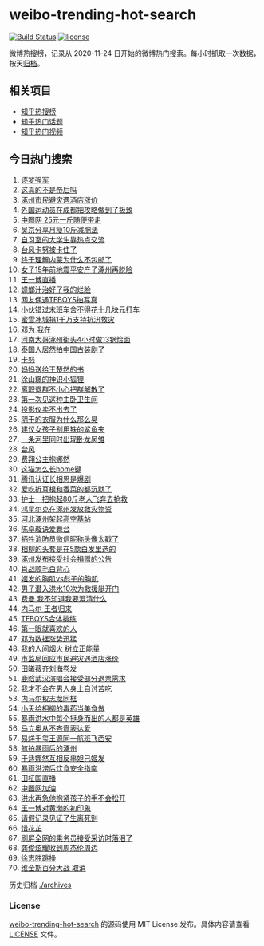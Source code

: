 # weibo-trending-hot-search

[![Build Status](https://github.com/justjavac/weibo-trending-hot-search/workflows/ci/badge.svg?branch=master)](https://github.com/justjavac/weibo-trending-hot-search/actions)
[![license](https://img.shields.io/github/license/justjavac/weibo-trending-hot-search)](https://github.com/justjavac/weibo-trending-hot-search/blob/master/LICENSE)

微博热搜榜，记录从 2020-11-24 日开始的微博热门搜索。每小时抓取一次数据，按天[归档](./archives)。

## 相关项目

- [知乎热搜榜](https://github.com/justjavac/zhihu-trending-top-search)
- [知乎热门话题](https://github.com/justjavac/zhihu-trending-hot-questions)
- [知乎热门视频](https://github.com/justjavac/zhihu-trending-hot-video)

## 今日热门搜索

<!-- BEGIN -->
<!-- 最后更新时间 Fri Aug 04 2023 06:05:23 GMT+0800 (China Standard Time) -->

1. [逐梦强军](https://s.weibo.com//weibo?q=%23%E9%80%90%E6%A2%A6%E5%BC%BA%E5%86%9B%23&Refer=new_time)
1. [这真的不是帝后吗](https://s.weibo.com//weibo?q=%23%E8%BF%99%E7%9C%9F%E7%9A%84%E4%B8%8D%E6%98%AF%E5%B8%9D%E5%90%8E%E5%90%97%23&t=31&band_rank=1&Refer=top)
1. [涿州市民避灾遇酒店涨价](https://s.weibo.com//weibo?q=%23%E6%B6%BF%E5%B7%9E%E5%B8%82%E6%B0%91%E9%81%BF%E7%81%BE%E9%81%87%E9%85%92%E5%BA%97%E6%B6%A8%E4%BB%B7%23&t=31&band_rank=33&Refer=top)
1. [外国运动员在成都把攻略做到了极致](https://s.weibo.com//weibo?q=%23%E5%A4%96%E5%9B%BD%E8%BF%90%E5%8A%A8%E5%91%98%E5%9C%A8%E6%88%90%E9%83%BD%E6%8A%8A%E6%94%BB%E7%95%A5%E5%81%9A%E5%88%B0%E4%BA%86%E6%9E%81%E8%87%B4%23&t=31&band_rank=3&Refer=top)
1. [中图网 25元一斤随便带走](https://s.weibo.com//weibo?q=%E4%B8%AD%E5%9B%BE%E7%BD%91%2025%E5%85%83%E4%B8%80%E6%96%A4%E9%9A%8F%E4%BE%BF%E5%B8%A6%E8%B5%B0&t=31&band_rank=4&Refer=top)
1. [吴京分享月瘦10斤减肥法](https://s.weibo.com//weibo?q=%23%E5%90%B4%E4%BA%AC%E5%88%86%E4%BA%AB%E6%9C%88%E7%98%A610%E6%96%A4%E5%87%8F%E8%82%A5%E6%B3%95%23&t=31&band_rank=6&Refer=top)
1. [自习室的大学生靠热点交流](https://s.weibo.com//weibo?q=%23%E8%87%AA%E4%B9%A0%E5%AE%A4%E7%9A%84%E5%A4%A7%E5%AD%A6%E7%94%9F%E9%9D%A0%E7%83%AD%E7%82%B9%E4%BA%A4%E6%B5%81%23&t=31&band_rank=33&Refer=top)
1. [台风卡努被卡住了](https://s.weibo.com//weibo?q=%23%E5%8F%B0%E9%A3%8E%E5%8D%A1%E5%8A%AA%E8%A2%AB%E5%8D%A1%E4%BD%8F%E4%BA%86%23&t=31&band_rank=20&Refer=top)
1. [终于理解内蒙为什么不包邮了](https://s.weibo.com//weibo?q=%23%E7%BB%88%E4%BA%8E%E7%90%86%E8%A7%A3%E5%86%85%E8%92%99%E4%B8%BA%E4%BB%80%E4%B9%88%E4%B8%8D%E5%8C%85%E9%82%AE%E4%BA%86%23&t=31&band_rank=15&Refer=top)
1. [女子15年前地震平安产子涿州再脱险](https://s.weibo.com//weibo?q=%23%E5%A5%B3%E5%AD%9015%E5%B9%B4%E5%89%8D%E5%9C%B0%E9%9C%87%E5%B9%B3%E5%AE%89%E4%BA%A7%E5%AD%90%E6%B6%BF%E5%B7%9E%E5%86%8D%E8%84%B1%E9%99%A9%23&t=31&band_rank=10&Refer=top)
1. [王一博直播](https://s.weibo.com//weibo?q=%23%E7%8E%8B%E4%B8%80%E5%8D%9A%E7%9B%B4%E6%92%AD%23&t=31&band_rank=14&Refer=top)
1. [蟑螂汁治好了我的烂脸](https://s.weibo.com//weibo?q=%E8%9F%91%E8%9E%82%E6%B1%81%E6%B2%BB%E5%A5%BD%E4%BA%86%E6%88%91%E7%9A%84%E7%83%82%E8%84%B8&t=31&band_rank=11&Refer=top)
1. [网友偶遇TFBOYS拍写真](https://s.weibo.com//weibo?q=%23%E7%BD%91%E5%8F%8B%E5%81%B6%E9%81%87TFBOYS%E6%8B%8D%E5%86%99%E7%9C%9F%23&t=31&band_rank=12&Refer=top)
1. [小伙错过末班车舍不得花十几块元打车](https://s.weibo.com//weibo?q=%23%E5%B0%8F%E4%BC%99%E9%94%99%E8%BF%87%E6%9C%AB%E7%8F%AD%E8%BD%A6%E8%88%8D%E4%B8%8D%E5%BE%97%E8%8A%B1%E5%8D%81%E5%87%A0%E5%9D%97%E5%85%83%E6%89%93%E8%BD%A6%23&t=31&band_rank=33&Refer=top)
1. [蜜雪冰城捐1千万支持抗汛救灾](https://s.weibo.com//weibo?q=%23%E8%9C%9C%E9%9B%AA%E5%86%B0%E5%9F%8E%E6%8D%901%E5%8D%83%E4%B8%87%E6%94%AF%E6%8C%81%E6%8A%97%E6%B1%9B%E6%95%91%E7%81%BE%23&t=31&band_rank=9&Refer=top)
1. [邓为 我在](https://s.weibo.com//weibo?q=%E9%82%93%E4%B8%BA%20%E6%88%91%E5%9C%A8&t=31&band_rank=7&Refer=top)
1. [河南大哥涿州街头4小时做13锅烩面](https://s.weibo.com//weibo?q=%23%E6%B2%B3%E5%8D%97%E5%A4%A7%E5%93%A5%E6%B6%BF%E5%B7%9E%E8%A1%97%E5%A4%B44%E5%B0%8F%E6%97%B6%E5%81%9A13%E9%94%85%E7%83%A9%E9%9D%A2%23&t=31&band_rank=8&Refer=top)
1. [泰国人居然拍中国古装剧了](https://s.weibo.com//weibo?q=%23%E6%B3%B0%E5%9B%BD%E4%BA%BA%E5%B1%85%E7%84%B6%E6%8B%8D%E4%B8%AD%E5%9B%BD%E5%8F%A4%E8%A3%85%E5%89%A7%E4%BA%86%23&t=31&band_rank=2&Refer=top)
1. [卡努](https://s.weibo.com//weibo?q=%E5%8D%A1%E5%8A%AA&t=31&band_rank=10&Refer=top)
1. [妈妈送给王楚然的书](https://s.weibo.com//weibo?q=%23%E5%A6%88%E5%A6%88%E9%80%81%E7%BB%99%E7%8E%8B%E6%A5%9A%E7%84%B6%E7%9A%84%E4%B9%A6%23&t=31&band_rank=13&Refer=top)
1. [涂山璟的神识小狐狸](https://s.weibo.com//weibo?q=%23%E6%B6%82%E5%B1%B1%E7%92%9F%E7%9A%84%E7%A5%9E%E8%AF%86%E5%B0%8F%E7%8B%90%E7%8B%B8%23&t=31&band_rank=28&Refer=top)
1. [离职退群不小心把群解散了](https://s.weibo.com//weibo?q=%23%E7%A6%BB%E8%81%8C%E9%80%80%E7%BE%A4%E4%B8%8D%E5%B0%8F%E5%BF%83%E6%8A%8A%E7%BE%A4%E8%A7%A3%E6%95%A3%E4%BA%86%23&t=31&band_rank=21&Refer=top)
1. [第一次见这种主卧卫生间](https://s.weibo.com//weibo?q=%23%E7%AC%AC%E4%B8%80%E6%AC%A1%E8%A7%81%E8%BF%99%E7%A7%8D%E4%B8%BB%E5%8D%A7%E5%8D%AB%E7%94%9F%E9%97%B4%23&t=31&band_rank=22&Refer=top)
1. [投影仪卖不出去了](https://s.weibo.com//weibo?q=%23%E6%8A%95%E5%BD%B1%E4%BB%AA%E5%8D%96%E4%B8%8D%E5%87%BA%E5%8E%BB%E4%BA%86%23&t=31&band_rank=25&Refer=top)
1. [阴干的衣服为什么那么臭](https://s.weibo.com//weibo?q=%23%E9%98%B4%E5%B9%B2%E7%9A%84%E8%A1%A3%E6%9C%8D%E4%B8%BA%E4%BB%80%E4%B9%88%E9%82%A3%E4%B9%88%E8%87%AD%23&t=31&band_rank=23&Refer=top)
1. [建议女孩子别用铁的鲨鱼夹](https://s.weibo.com//weibo?q=%23%E5%BB%BA%E8%AE%AE%E5%A5%B3%E5%AD%A9%E5%AD%90%E5%88%AB%E7%94%A8%E9%93%81%E7%9A%84%E9%B2%A8%E9%B1%BC%E5%A4%B9%23&t=31&band_rank=24&Refer=top)
1. [一条河里同时出现卧龙凤雏](https://s.weibo.com//weibo?q=%23%E4%B8%80%E6%9D%A1%E6%B2%B3%E9%87%8C%E5%90%8C%E6%97%B6%E5%87%BA%E7%8E%B0%E5%8D%A7%E9%BE%99%E5%87%A4%E9%9B%8F%23&t=31&band_rank=31&Refer=top)
1. [台风](https://s.weibo.com//weibo?q=%E5%8F%B0%E9%A3%8E&t=31&band_rank=27&Refer=top)
1. [费翔公主抱娜然](https://s.weibo.com//weibo?q=%23%E8%B4%B9%E7%BF%94%E5%85%AC%E4%B8%BB%E6%8A%B1%E5%A8%9C%E7%84%B6%23&t=31&band_rank=16&Refer=top)
1. [这猫怎么长home键](https://s.weibo.com//weibo?q=%23%E8%BF%99%E7%8C%AB%E6%80%8E%E4%B9%88%E9%95%BFhome%E9%94%AE%23&t=31&band_rank=25&Refer=top)
1. [腾讯认证长相思是爆剧](https://s.weibo.com//weibo?q=%23%E8%85%BE%E8%AE%AF%E8%AE%A4%E8%AF%81%E9%95%BF%E7%9B%B8%E6%80%9D%E6%98%AF%E7%88%86%E5%89%A7%23&t=31&band_rank=5&Refer=top)
1. [爱吃折耳根和香菜的都沉默了](https://s.weibo.com//weibo?q=%E7%88%B1%E5%90%83%E6%8A%98%E8%80%B3%E6%A0%B9%E5%92%8C%E9%A6%99%E8%8F%9C%E7%9A%84%E9%83%BD%E6%B2%89%E9%BB%98%E4%BA%86&t=31&band_rank=46&Refer=top)
1. [护士一把抱起80斤老人飞奔去抢救](https://s.weibo.com//weibo?q=%23%E6%8A%A4%E5%A3%AB%E4%B8%80%E6%8A%8A%E6%8A%B1%E8%B5%B780%E6%96%A4%E8%80%81%E4%BA%BA%E9%A3%9E%E5%A5%94%E5%8E%BB%E6%8A%A2%E6%95%91%23&t=31&band_rank=19&Refer=top)
1. [鸿星尔克在涿州发放救灾物资](https://s.weibo.com//weibo?q=%23%E9%B8%BF%E6%98%9F%E5%B0%94%E5%85%8B%E5%9C%A8%E6%B6%BF%E5%B7%9E%E5%8F%91%E6%94%BE%E6%95%91%E7%81%BE%E7%89%A9%E8%B5%84%23&t=31&band_rank=33&Refer=top)
1. [河北涿州架起高空基站](https://s.weibo.com//weibo?q=%23%E6%B2%B3%E5%8C%97%E6%B6%BF%E5%B7%9E%E6%9E%B6%E8%B5%B7%E9%AB%98%E7%A9%BA%E5%9F%BA%E7%AB%99%23&t=31&band_rank=32&Refer=top)
1. [陈卓璇诀爱舞台](https://s.weibo.com//weibo?q=%23%E9%99%88%E5%8D%93%E7%92%87%E8%AF%80%E7%88%B1%E8%88%9E%E5%8F%B0%23&t=31&band_rank=26&Refer=top)
1. [牺牲消防员微信昵称头像太戳了](https://s.weibo.com//weibo?q=%23%E7%89%BA%E7%89%B2%E6%B6%88%E9%98%B2%E5%91%98%E5%BE%AE%E4%BF%A1%E6%98%B5%E7%A7%B0%E5%A4%B4%E5%83%8F%E5%A4%AA%E6%88%B3%E4%BA%86%23&t=31&band_rank=26&Refer=top)
1. [相柳的头套是在5款白发里选的](https://s.weibo.com//weibo?q=%23%E7%9B%B8%E6%9F%B3%E7%9A%84%E5%A4%B4%E5%A5%97%E6%98%AF%E5%9C%A85%E6%AC%BE%E7%99%BD%E5%8F%91%E9%87%8C%E9%80%89%E7%9A%84%23&t=31&band_rank=17&Refer=top)
1. [涿州发布接受社会捐赠的公告](https://s.weibo.com//weibo?q=%23%E6%B6%BF%E5%B7%9E%E5%8F%91%E5%B8%83%E6%8E%A5%E5%8F%97%E7%A4%BE%E4%BC%9A%E6%8D%90%E8%B5%A0%E7%9A%84%E5%85%AC%E5%91%8A%23&t=31&band_rank=18&Refer=top)
1. [肖战顺毛白背心](https://s.weibo.com//weibo?q=%23%E8%82%96%E6%88%98%E9%A1%BA%E6%AF%9B%E7%99%BD%E8%83%8C%E5%BF%83%23&t=31&band_rank=46&Refer=top)
1. [姬发的胸肌vs彪子的胸肌](https://s.weibo.com//weibo?q=%23%E5%A7%AC%E5%8F%91%E7%9A%84%E8%83%B8%E8%82%8Cvs%E5%BD%AA%E5%AD%90%E7%9A%84%E8%83%B8%E8%82%8C%23&t=31&band_rank=34&Refer=top)
1. [男子潜入洪水10次为救援艇开门](https://s.weibo.com//weibo?q=%23%E7%94%B7%E5%AD%90%E6%BD%9C%E5%85%A5%E6%B4%AA%E6%B0%B410%E6%AC%A1%E4%B8%BA%E6%95%91%E6%8F%B4%E8%89%87%E5%BC%80%E9%97%A8%23&t=31&band_rank=42&Refer=top)
1. [费曼 我不知道我要澄清什么](https://s.weibo.com//weibo?q=%E8%B4%B9%E6%9B%BC%20%E6%88%91%E4%B8%8D%E7%9F%A5%E9%81%93%E6%88%91%E8%A6%81%E6%BE%84%E6%B8%85%E4%BB%80%E4%B9%88&t=31&band_rank=29&Refer=top)
1. [内马尔 王者归来](https://s.weibo.com//weibo?q=%E5%86%85%E9%A9%AC%E5%B0%94%20%E7%8E%8B%E8%80%85%E5%BD%92%E6%9D%A5&t=31&band_rank=31&Refer=top)
1. [TFBOYS合体排练](https://s.weibo.com//weibo?q=%23TFBOYS%E5%90%88%E4%BD%93%E6%8E%92%E7%BB%83%23&t=31&band_rank=28&Refer=top)
1. [第一眼就喜欢的人](https://s.weibo.com//weibo?q=%E7%AC%AC%E4%B8%80%E7%9C%BC%E5%B0%B1%E5%96%9C%E6%AC%A2%E7%9A%84%E4%BA%BA&t=31&band_rank=27&Refer=top)
1. [邓为数据涨势迅猛](https://s.weibo.com//weibo?q=%23%E9%82%93%E4%B8%BA%E6%95%B0%E6%8D%AE%E6%B6%A8%E5%8A%BF%E8%BF%85%E7%8C%9B%23&t=31&band_rank=35&Refer=top)
1. [我的人间烟火 树立正能量](https://s.weibo.com//weibo?q=%E6%88%91%E7%9A%84%E4%BA%BA%E9%97%B4%E7%83%9F%E7%81%AB%20%E6%A0%91%E7%AB%8B%E6%AD%A3%E8%83%BD%E9%87%8F&t=31&band_rank=45&Refer=top)
1. [市监局回应市民避灾遇酒店涨价](https://s.weibo.com//weibo?q=%23%E5%B8%82%E7%9B%91%E5%B1%80%E5%9B%9E%E5%BA%94%E5%B8%82%E6%B0%91%E9%81%BF%E7%81%BE%E9%81%87%E9%85%92%E5%BA%97%E6%B6%A8%E4%BB%B7%23&t=31&band_rank=45&Refer=top)
1. [田曦薇齐刘海卷发](https://s.weibo.com//weibo?q=%23%E7%94%B0%E6%9B%A6%E8%96%87%E9%BD%90%E5%88%98%E6%B5%B7%E5%8D%B7%E5%8F%91%23&t=31&band_rank=32&Refer=top)
1. [鹿晗武汉演唱会接受部分退票需求](https://s.weibo.com//weibo?q=%23%E9%B9%BF%E6%99%97%E6%AD%A6%E6%B1%89%E6%BC%94%E5%94%B1%E4%BC%9A%E6%8E%A5%E5%8F%97%E9%83%A8%E5%88%86%E9%80%80%E7%A5%A8%E9%9C%80%E6%B1%82%23&t=31&band_rank=50&Refer=top)
1. [我才不会在男人身上自讨苦吃](https://s.weibo.com//weibo?q=%23%E6%88%91%E6%89%8D%E4%B8%8D%E4%BC%9A%E5%9C%A8%E7%94%B7%E4%BA%BA%E8%BA%AB%E4%B8%8A%E8%87%AA%E8%AE%A8%E8%8B%A6%E5%90%83%23&t=31&band_rank=30&Refer=top)
1. [内马尔权志龙同框](https://s.weibo.com//weibo?q=%23%E5%86%85%E9%A9%AC%E5%B0%94%E6%9D%83%E5%BF%97%E9%BE%99%E5%90%8C%E6%A1%86%23&t=31&band_rank=44&Refer=top)
1. [小夭给相柳的毒药当美食做](https://s.weibo.com//weibo?q=%23%E5%B0%8F%E5%A4%AD%E7%BB%99%E7%9B%B8%E6%9F%B3%E7%9A%84%E6%AF%92%E8%8D%AF%E5%BD%93%E7%BE%8E%E9%A3%9F%E5%81%9A%23&t=31&band_rank=36&Refer=top)
1. [暴雨洪水中每个挺身而出的人都是英雄](https://s.weibo.com//weibo?q=%23%E6%9A%B4%E9%9B%A8%E6%B4%AA%E6%B0%B4%E4%B8%AD%E6%AF%8F%E4%B8%AA%E6%8C%BA%E8%BA%AB%E8%80%8C%E5%87%BA%E7%9A%84%E4%BA%BA%E9%83%BD%E6%98%AF%E8%8B%B1%E9%9B%84%23&Refer=new_time)
1. [马立奥从不吝啬表达爱](https://s.weibo.com//weibo?q=%E9%A9%AC%E7%AB%8B%E5%A5%A5%E4%BB%8E%E4%B8%8D%E5%90%9D%E5%95%AC%E8%A1%A8%E8%BE%BE%E7%88%B1&t=31&band_rank=43&Refer=top)
1. [易烊千玺王源同一航班飞西安](https://s.weibo.com//weibo?q=%23%E6%98%93%E7%83%8A%E5%8D%83%E7%8E%BA%E7%8E%8B%E6%BA%90%E5%90%8C%E4%B8%80%E8%88%AA%E7%8F%AD%E9%A3%9E%E8%A5%BF%E5%AE%89%23&t=31&band_rank=48&Refer=top)
1. [航拍暴雨后的涿州](https://s.weibo.com//weibo?q=%23%E8%88%AA%E6%8B%8D%E6%9A%B4%E9%9B%A8%E5%90%8E%E7%9A%84%E6%B6%BF%E5%B7%9E%23&t=31&band_rank=50&Refer=top)
1. [于适娜然互相反串妲己姬发](https://s.weibo.com//weibo?q=%23%E4%BA%8E%E9%80%82%E5%A8%9C%E7%84%B6%E4%BA%92%E7%9B%B8%E5%8F%8D%E4%B8%B2%E5%A6%B2%E5%B7%B1%E5%A7%AC%E5%8F%91%23&t=31&band_rank=48&Refer=top)
1. [暴雨洪涝后饮食安全指南](https://s.weibo.com//weibo?q=%23%E6%9A%B4%E9%9B%A8%E6%B4%AA%E6%B6%9D%E5%90%8E%E9%A5%AE%E9%A3%9F%E5%AE%89%E5%85%A8%E6%8C%87%E5%8D%97%23&t=31&band_rank=3&Refer=top)
1. [田柾国直播](https://s.weibo.com//weibo?q=%23%E7%94%B0%E6%9F%BE%E5%9B%BD%E7%9B%B4%E6%92%AD%23&t=31&band_rank=41&Refer=top)
1. [中图网加油](https://s.weibo.com//weibo?q=%23%E4%B8%AD%E5%9B%BE%E7%BD%91%E5%8A%A0%E6%B2%B9%23&t=31&band_rank=47&Refer=top)
1. [洪水再急他抱紧孩子的手不会松开](https://s.weibo.com//weibo?q=%23%E6%B4%AA%E6%B0%B4%E5%86%8D%E6%80%A5%E4%BB%96%E6%8A%B1%E7%B4%A7%E5%AD%A9%E5%AD%90%E7%9A%84%E6%89%8B%E4%B8%8D%E4%BC%9A%E6%9D%BE%E5%BC%80%23&t=31&band_rank=38&Refer=top)
1. [王一博对黄渤的初印象](https://s.weibo.com//weibo?q=%23%E7%8E%8B%E4%B8%80%E5%8D%9A%E5%AF%B9%E9%BB%84%E6%B8%A4%E7%9A%84%E5%88%9D%E5%8D%B0%E8%B1%A1%23&t=31&band_rank=37&Refer=top)
1. [请假记录见证了生离死别](https://s.weibo.com//weibo?q=%E8%AF%B7%E5%81%87%E8%AE%B0%E5%BD%95%E8%A7%81%E8%AF%81%E4%BA%86%E7%94%9F%E7%A6%BB%E6%AD%BB%E5%88%AB&t=31&band_rank=36&Refer=top)
1. [惜花芷](https://s.weibo.com//weibo?q=%E6%83%9C%E8%8A%B1%E8%8A%B7&t=31&band_rank=39&Refer=top)
1. [刷屏全网的乘务员接受采访时落泪了](https://s.weibo.com//weibo?q=%23%E5%88%B7%E5%B1%8F%E5%85%A8%E7%BD%91%E7%9A%84%E4%B9%98%E5%8A%A1%E5%91%98%E6%8E%A5%E5%8F%97%E9%87%87%E8%AE%BF%E6%97%B6%E8%90%BD%E6%B3%AA%E4%BA%86%23&t=31&band_rank=40&Refer=top)
1. [龚俊炫耀收到周杰伦周边](https://s.weibo.com//weibo?q=%23%E9%BE%9A%E4%BF%8A%E7%82%AB%E8%80%80%E6%94%B6%E5%88%B0%E5%91%A8%E6%9D%B0%E4%BC%A6%E5%91%A8%E8%BE%B9%23&t=31&band_rank=45&Refer=top)
1. [徐志胜跳操](https://s.weibo.com//weibo?q=%E5%BE%90%E5%BF%97%E8%83%9C%E8%B7%B3%E6%93%8D&t=31&band_rank=47&Refer=top)
1. [维金斯百分大战 取消](https://s.weibo.com//weibo?q=%E7%BB%B4%E9%87%91%E6%96%AF%E7%99%BE%E5%88%86%E5%A4%A7%E6%88%98%20%E5%8F%96%E6%B6%88&t=31&band_rank=49&Refer=top)

<!-- END -->

历史归档 [./archives](./archives)

### License

[weibo-trending-hot-search](https://github.com/justjavac/weibo-trending-hot-search) 的源码使用 MIT License
发布。具体内容请查看 [LICENSE](./LICENSE) 文件。
